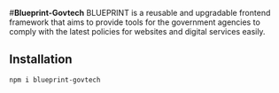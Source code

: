 #**Blueprint-Govtech**
BLUEPRINT is a reusable and upgradable frontend framework that aims to provide tools for the government agencies to comply with the latest policies for websites and digital services easily.

## Installation
```console
npm i blueprint-govtech
```